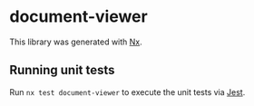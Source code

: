 # document-viewer

This library was generated with [Nx](https://nx.dev).

## Running unit tests

Run `nx test document-viewer` to execute the unit tests via [Jest](https://jestjs.io).

